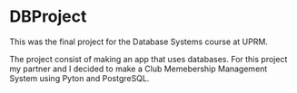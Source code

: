 # DBProject

This was the final project for the Database Systems course at UPRM.

The project consist of making an app that uses databases. For this project
my partner and I decided to make a Club Memebership Management System using
Pyton and PostgreSQL.

